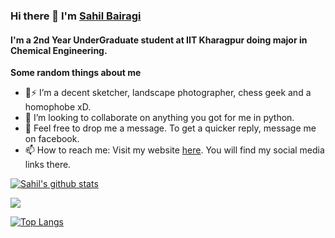 ### Hi there 👋 I'm [Sahil Bairagi](http://sahil-k1509.github.io/)

<!--
**Sahil-k1509/Sahil-k1509** is a ✨ _special_ ✨ repository because its `README.md` (this file) appears on your GitHub profile.

Here are some ideas to get you started:
-->
#### I'm a 2nd Year UnderGraduate student at IIT Kharagpur doing major in Chemical Engineering.
**Some random things about me**
- 🔭⚡ I’m a decent sketcher, landscape photographer, chess geek and a homophobe xD. 
- 👯 I’m looking to collaborate on anything you got for me in python.
- 💬 Feel free to drop me a message. To get a quicker reply, message me on facebook.
- 📫 How to reach me: Visit my website [here](http://sahil-k1509.github.io/). You will find my social media links there.


[![Sahil's github stats](https://github-readme-stats.vercel.app/api?username=Sahil-k1509&show_icons=true&theme=radical&count_private=true)](https://github.com/anuraghazra/github-readme-stats)

![](https://komarev.com/ghpvc/?username=Sahil-k1509&style=flat-square)

[![Top Langs](https://github-readme-stats.vercel.app/api/top-langs/?username=Sahil-k1509&layout=compact)](https://github.com/anuraghazra/github-readme-stats)
